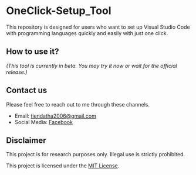 # OneClick-Setup_Tool
This repository is designed for users who want to set up Visual Studio Code with programming languages quickly and easily with just one click.

## How to use it? 
*(This tool is currently in beta. You may try it now or wait for the official release.)*

## Contact us
Please feel free to reach out to me through these channels.

- Email: tiendatha2006@gmail.com
- Social Media: [Facebook](https://www.facebook.com/datit.dev/)

## Disclaimer
This project is for research purposes only. Illegal use is strictly prohibited.

This project is licensed under the [MIT License](LICENSE).

